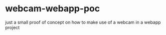 # webcam-webapp-poc
just a small proof of concept on how to make use of a webcam in a webapp project
